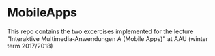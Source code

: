 # MobileApps

This repo contains the two excercises implemented for the lecture "Interaktive Multimedia-Anwendungen A (Mobile Apps)" at AAU (winter term 2017/2018)
